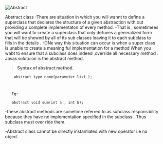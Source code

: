 
![Abstract](https://slideplayer.com/slide/5076963/16/images/2/Abstract+Classes+Java+allows+abstract+classes.jpg)

Abstract class 
-There are situation in which you will wannt to define a superclass that declares the structure of a given abstraction with out providing a complete implementaton of every method.
-That is , sometimees you will want to create a superclass that only defunes a generalized form that will be showed by all of its sub classes leaving it to each subclass to fills in the details .
-ONe way this situation can occur is when a super class is unable to create a meaning ful implementation for a method 
When you wabt to ensure that a subclass does indeed ,override all necessary method . Javas solutuion is the abstract method.

>**Syntax of abstract method.**


        abstract type name(parameter list );
        


       Eg:

       abstract void sum(int a , int b);



-these abstract methods are sometime referred to as subclass responsibility because they have no implementation specified in the subclass . Thus subclass must over ride them.

-Abstract class cannot be directly instantiated with new operator i.e no object